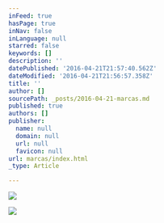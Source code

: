 ```yaml
---
inFeed: true
hasPage: true
inNav: false
inLanguage: null
starred: false
keywords: []
description: ''
datePublished: '2016-04-21T21:57:40.562Z'
dateModified: '2016-04-21T21:56:57.358Z'
title: ''
author: []
sourcePath: _posts/2016-04-21-marcas.md
published: true
authors: []
publisher:
  name: null
  domain: null
  url: null
  favicon: null
url: marcas/index.html
_type: Article

---
```

![](https://the-grid-user-content.s3-us-west-2.amazonaws.com/67f0d906-7de1-44e3-a567-03c53085f3dd.jpg)

  
![](https://the-grid-user-content.s3-us-west-2.amazonaws.com/4ee8eef6-5f55-428a-a32c-a53f91d0b096.png)